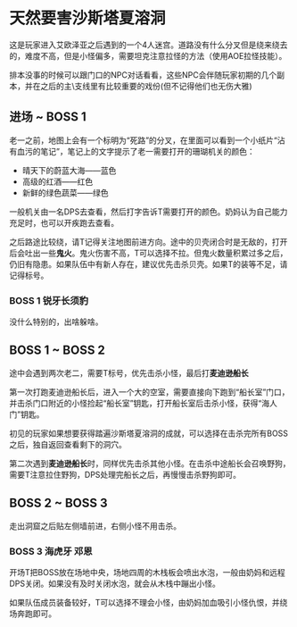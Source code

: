 # 天然要害沙斯塔夏溶洞

这是玩家进入艾欧泽亚之后遇到的一个4人迷宫。道路没有什么分叉但是绕来绕去的，难度不高，但是小怪偏多，需要<Role name="tank" />坦克注意拉怪的方法（使用AOE拉怪技能）。

排本没事的时候可以跟门口的NPC对话看看，这些NPC会伴随玩家初期的几个副本，并在之后的主\支线里有比较重要的戏份(但不记得他们也无伤大雅)

## 进场 ~ BOSS 1

老一之前，地图上会有一个标明为“死路”的分叉，在里面可以看到一个小纸片“沾有血污的笔记”，笔记上的文字提示了老一需要打开的珊瑚机关的颜色：

* 晴天下的蔚蓝大海——蓝色
* 高级的红酒——红色
* 新鲜的绿色蔬菜——绿色

一般机关由一名<Role name="dps" />DPS去查看，然后打字告诉<Role name="tank" />T需要打开的颜色。<Role name="healer" />奶妈认为自己能力充足时，也可以开疾跑去查看。

之后路途比较绕，请<Role name="tank" />T记得关注地图前进方向。途中的贝壳闭合时是无敌的，打开后会吐出一些**鬼火**。鬼火伤害不高，T可以选择不拉。但鬼火数量积累过多之后，仍旧有隐患。如果队伍中有新人存在，建议优先击杀贝壳。如果T的装等不足，请记得标号。

### BOSS 1 锐牙长须豹

没什么特别的，出啥躲啥。

## BOSS 1 ~ BOSS 2

途中会遇到两次老二，需要<Role name="tank" />T标号，优先击杀小怪，最后打**麦迪逊船长**

第一次打跑麦迪逊船长后，进入一个大的空室，需要直接向下跑到“船长室”门口，并击杀门口附近的小怪捡起“船长室”钥匙，打开船长室后击杀小怪，获得“海人门”钥匙。

初见的玩家如果想要获得踏遍沙斯塔夏溶洞的成就，可以选择在击杀完所有BOSS之后，独自返回查看剩下的洞穴。

第二次遇到**麦迪逊船长**时，同样优先击杀其他小怪。在击杀中途船长会召唤野狗，需要<Role name="tank" />T注意拉住野狗，<Role name="dps" />DPS处理完船长之后，再慢慢击杀野狗即可。

## BOSS 2 ~ BOSS 3

走出洞窟之后贴左侧墙前进，右侧小怪不用击杀。

### BOSS 3 海虎牙 邓恩
开场<Role name="tank" />T把BOSS放在场地中央，场地四周的木栈板会喷出水泡，一般由奶妈和远程DPS关闭。如果没有及时关闭水泡，就会从木栈中蹦出小怪。

如果队伍成员装备较好，T可以选择不理会小怪，由<Role name="healer" />奶妈加血吸引小怪仇恨，并绕场奔跑即可。
